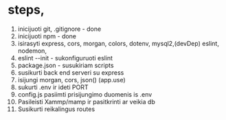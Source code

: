 # steps,

1. inicijuoti git, .gitignore - done
2. inicijuoti npm - done
3. isirasyti express, cors, morgan, colors, dotenv, mysql2,(devDep) eslint, nodemon,
4. eslint --init - sukonfiguruoti eslint
5. package.json - susukiriam scripts
6. susikurti back end serveri su express
7. isijungi morgan, cors, json() (app.use)
8. sukurti .env ir ideti PORT
9. config.js pasiimti prisijungimo duomenis is .env
10. Pasileisti Xammp/mamp ir pasitkrinti ar veikia db
11. Susikurti reikalingus routes